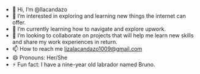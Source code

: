 - 👋 Hi, I’m @llacandazo
- 👀 I’m interested in exploring and learning new things the internet can offer.
- 🌱 I’m currently learning how to navigate and explore upwork.
- 💞️ I’m looking to collaborate on projects that will help me learn new skills and share my work experiences in return.
- 📫 How to reach me lizalacandazo1009@gmail.com
- 😄 Pronouns: Her/She
- ⚡ Fun fact: I have a nine-year old labrador named Bruno.

<!---
llacandazo/llacandazo is a ✨ special ✨ repository because its `README.md` (this file) appears on your GitHub profile.
You can click the Preview link to take a look at your changes.
--->
